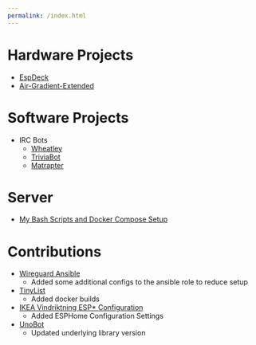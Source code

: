 ```yaml
---
permalink: /index.html
---
```


# Hardware Projects

* [EspDeck](https://github.com/AeroSteveO/EspDeck)
* [Air-Gradient-Extended](https://github.com/AeroSteveO/Air-Gradient-Extended)

# Software Projects

* IRC Bots
  * [Wheatley](https://github.com/AeroSteveO/Wheatley)
  * [TriviaBot](https://github.com/AeroSteveO/TriviaBot)
  * [Matrapter](https://github.com/AeroSteveO/Matrapter)

# Server 

* [My Bash Scripts and Docker Compose Setup](https://github.com/AeroSteveO/Bash-Scripts)

# Contributions

* [Wireguard Ansible](https://github.com/namm2/wireguard)
  * Added some additional configs to the ansible role to reduce setup
* [TinyList](https://github.com/baggachipz/tinylist)
  * Added docker builds
* [IKEA Vindriktning ESP* Configuration](https://github.com/Hypfer/esp8266-vindriktning-particle-sensor)
  * Added ESPHome Configuration Settings
* [UnoBot](https://github.com/mjsalerno/UnoBot)
  * Updated underlying library version
